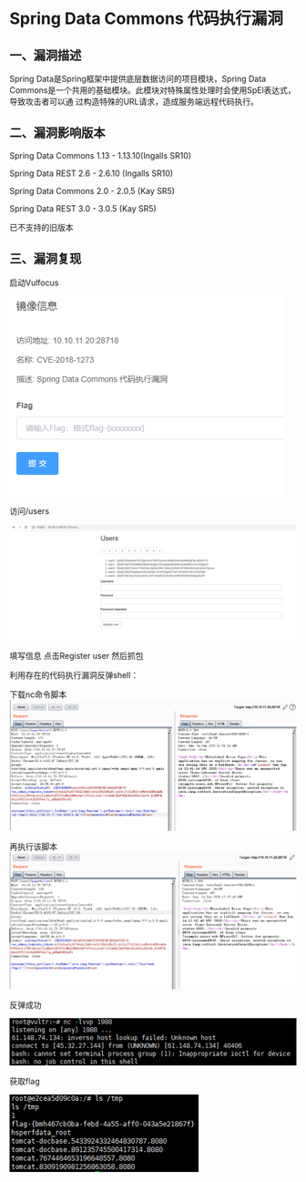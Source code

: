 # Spring Data Commons 代码执行漏洞

## 一、漏洞描述

Spring Data是Spring框架中提供底层数据访问的项目模块，Spring Data Commons是一个共用的基础模块。此模块对特殊属性处理时会使用SpEl表达式，导致攻击者可以通 过构造特殊的URL请求，造成服务端远程代码执行。



## 二、漏洞影响版本

Spring Data Commons 1.13 - 1.13.10(Ingalls SR10)

Spring Data REST 2.6 - 2.6.10 (Ingalls SR10)

Spring Data Commons 2.0 - 2.0.5 (Kay SR5)

Spring Data REST 3.0 - 3.0.5 (Kay SR5)

已不支持的旧版本



## 三、漏洞复现

启动Vulfocus

![](./image-20200614190741458.png)

访问/users

![](./image-20200614191635397.png)

填写信息 点击Register user 然后抓包

利用存在的代码执行漏洞反弹shell：

下载nc命令脚本
![](./image-20200614200135920.png)


再执行该脚本
![](./image-20200614200341186.png)

反弹成功

![](./image-20200614200415902.png)

获取flag

![](./image-20200614200816753.png)

